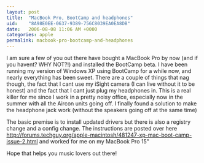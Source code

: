 ```yaml
---
layout: post
title:  "MacBook Pro, BootCamp and headphones"
uid:	"8A98E0EE-0637-9389-756C8039EA0EA8DB"
date:   2006-08-08 11:06 AM +0000
categories: apple
permalink: macbook-pro-bootcamp-and-headphones
---
```

I am sure a few of you out there have bought a MacBook Pro by now (and if you havent? WHY NOT?!) and installed the BootCamp beta. I have been running my version of Windows XP using BootCamp for a while now, and nearly everything has been sweet. There are a couple of things that nag though, the fact that I cant use my iSight camera (I can live without it to be honest) and the fact that I cant just plug my headphones in. This is a real killer for me since I work in a pretty noisy office, especially now in the summer with all the Aircon units going off. I finally found a solution to make the headphone jack work (without the speakers going off at the same time)

The basic premise is to install updated drivers but there is also a registry change and a config change. The instructions are posted over here <a href="http://forums.techguy.org/apple-macintosh/481247-xp-mac-boot-camp-issue-2.html">http://forums.techguy.org/apple-macintosh/481247-xp-mac-boot-camp-issue-2.html</a> and worked for me on my MacBook Pro 15"

Hope that helps you music lovers out there!